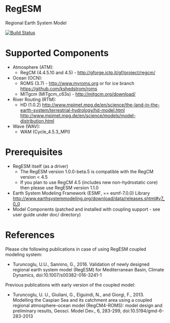 RegESM
======

Regional Earth System Model

[![Build Status](https://travis-ci.org/uturuncoglu/RegESM.svg?branch=master)](https://travis-ci.org/uturuncoglu/RegESM)

Supported Components
====================

* Atmosphere (ATM):
    * RegCM (4.4.5.10 and 4.5) - http://gforge.ictp.it/gf/project/regcm/
* Ocean (OCN): 
    * ROMS (3.7) - http://www.myroms.org or for ice branch https://github.com/kshedstrom/roms
    * MITgcm (MITgcm_c63s) - http://mitgcm.org/download/
* River Routing (RTM): 
    * HD (1.0.2)
      http://www.mpimet.mpg.de/en/science/the-land-in-the-earth-system/terrestrial-hydrology/hd-model.html
      http://www.mpimet.mpg.de/en/science/models/model-distribution.html
* Wave (WAV):
    * WAM (Cycle_4.5.3_MPI)

Prerequisites
=============

* RegESM itself (as a driver)
    * The RegESM version 1.0.0-beta.5 is compatible with the RegCM version < 4.5 
    * If you plan to use RegCM 4.5 (includes new non-hydrostatic core) then please use RegESM version 1.1.0
* Earth System Modeling Framework (ESMF, == esmf-7.0.0) Library
  http://www.earthsystemmodeling.org/download/data/releases.shtml#v7_0_0
* Model Components (patched and installed with coupling support - see user guide under doc/ directory)

References
=============

Please cite following publications in case of using RegESM coupled modeling system: 

* Turuncoglu, U.U., Sannino, G., 2016. Validation of newly designed regional earth system model (RegESM) for Mediterranean Basin, Climate Dynamics, doi:10.1007/s00382-016-3241-1

Previous publications with early version of the coupled model:

* Turuncoglu, U. U., Giuliani, G., Elguindi, N., and Giorgi, F., 2013. Modelling the Caspian Sea and its catchment area using a coupled regional atmosphere-ocean model (RegCM4-ROMS): model design and preliminary results, Geosci. Model Dev., 6, 283-299, doi:10.5194/gmd-6-283-2013
